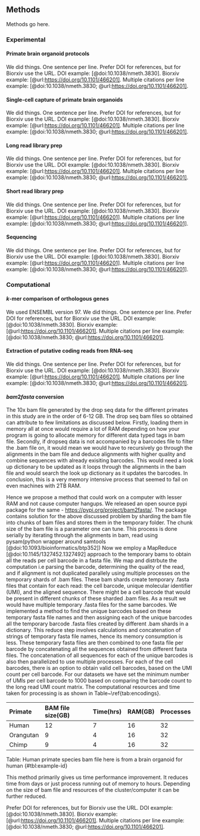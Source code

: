 ## Methods

Methods go here.

### Experimental

#### Primate brain organoid protocols

We did things.
One sentence per line.
Prefer DOI for references, but for Biorxiv use the URL.
DOI example: [@doi:10.1038/nmeth.3830].
Biorxiv example: [@url:https://doi.org/10.1101/466201].
Multiple citations per line example: [@doi:10.1038/nmeth.3830; @url:https://doi.org/10.1101/466201].

#### Single-cell capture of primate brain organoids

We did things.
One sentence per line.
Prefer DOI for references, but for Biorxiv use the URL.
DOI example: [@doi:10.1038/nmeth.3830].
Biorxiv example: [@url:https://doi.org/10.1101/466201].
Multiple citations per line example: [@doi:10.1038/nmeth.3830; @url:https://doi.org/10.1101/466201].

#### Long read library prep

We did things.
One sentence per line.
Prefer DOI for references, but for Biorxiv use the URL.
DOI example: [@doi:10.1038/nmeth.3830].
Biorxiv example: [@url:https://doi.org/10.1101/466201].
Multiple citations per line example: [@doi:10.1038/nmeth.3830; @url:https://doi.org/10.1101/466201].


#### Short read library prep

We did things.
One sentence per line.
Prefer DOI for references, but for Biorxiv use the URL.
DOI example: [@doi:10.1038/nmeth.3830].
Biorxiv example: [@url:https://doi.org/10.1101/466201].
Multiple citations per line example: [@doi:10.1038/nmeth.3830; @url:https://doi.org/10.1101/466201].

#### Sequencing

We did things.
One sentence per line.
Prefer DOI for references, but for Biorxiv use the URL.
DOI example: [@doi:10.1038/nmeth.3830].
Biorxiv example: [@url:https://doi.org/10.1101/466201].
Multiple citations per line example: [@doi:10.1038/nmeth.3830; @url:https://doi.org/10.1101/466201].

### Computational

#### $k$-mer comparison of orthologous genes

We used ENSEMBL version 97.
We did things.
One sentence per line.
Prefer DOI for references, but for Biorxiv use the URL.
DOI example: [@doi:10.1038/nmeth.3830].
Biorxiv example: [@url:https://doi.org/10.1101/466201].
Multiple citations per line example: [@doi:10.1038/nmeth.3830; @url:https://doi.org/10.1101/466201].

#### Extraction of putative coding reads from RNA-seq

We did things.
One sentence per line.
Prefer DOI for references, but for Biorxiv use the URL.
DOI example: [@doi:10.1038/nmeth.3830].
Biorxiv example: [@url:https://doi.org/10.1101/466201].
Multiple citations per line example: [@doi:10.1038/nmeth.3830; @url:https://doi.org/10.1101/466201].

#### $bam2fasta$ conversion

The 10x bam file generated by the drop seq data for the different primates in this study are in the order of 6-12 GB. 
The drop seq bam files so obtained can attribute to few limitations as discussed below.
Firstly, loading them in memory all at once would require a lot of RAM depending on how your program is going to allocate memory for different data typed tags in bam file. 
Secondly, if dropseq data is not accompanied by a barcodes file to filter the .bam file on, it would mean we would have to recursively go through the alignments in the bam file and deduce alignments with higher quality and combine sequences with already exisiting barcodes. 
This would need a look up dictionary to be updated as it loops through the alignments in the bam file and would search the look up dictionary as it updates the barcodes. 
In conclusion, this is a very memory intensive process that seemed to fail on even machines with 2TB RAM.


Hence we propose a method that could work on a computer with lesser RAM and not cause computer hangups. 
We released an open source pypi package for the same - https://pypi.org/project/bam2fasta/. 
The package contains solution for the above discussed problem by sharding the bam file into chunks of bam files and stores them in the temporary folder.
The chunk size of the bam file is a parameter one can tune.
This process is done serially by iterating through the alignments in bam, read using pysam(python wrapper around samtools [@doi:10.1093/bioinformatics/btp352])
Now we employ a MapReduce [@doi:10.1145/1327452.1327492] approach to the temporary bams to obtain all the reads per cell barcode in a fasta file.
We map and distrbute the computation i.e parsing the barcode, determining the quality of the read, and if alignment is not duplicated parallely using multiple processes on the temporary shards of .bam files. 
These bam shards create temporary .fasta files that contain for each read: the cell barcode, unique molecular identifier (UMI), and the aligned sequence.
There might be a cell barcode that would be present in different chunks of these sharded .bam files.
As a result we would have multiple temporary .fasta files for the same barcodes.
We implemented a method to find the unique barcodes based on these temporary fasta file names and then assigning each of the unique barcodes all the temporary barcode .fasta files created by different .bam shards in a dictionary. 
This reduce step involves calculations and concatenation of strings of temporary fasta file names, hence its memory consumption is less. 
These temporary fasta files are then combined to one fasta file per barcode by concatenating all the sequences obtained from different fasta files. 
The concatenation of all sequences for each of the unique barcodes is also then parallelized to use multiple processes.
For each of the cell barcodes, there is an option to obtain valid cell barcodes, based on the UMI count per cell barcode.
For our datasets we have set the minimum number of UMIs per cell barcode to 1000 based on comparing the barcode count to the long read UMI count matrix. 
The computational resources and time taken for processing is as shown in Table~\ref{tab:encodings}.


|  Primate  | BAM file size(GB)  | Time(hrs)| RAM(GB) | Processes |
| :-------- | :------------------| :--------| :-------| :---------|
| Human     | 12                 | 7        | 16      | 32        |
| Orangutan | 9                  | 4        | 16      | 32        |
| Chimp     | 9                  | 4        | 16      | 32        |

Table: Human primate species bam file here is from a brain organoid for human {#tbl:example-id}

This method primarily gives us time performance improvement. 
It reduces time from days or just process running out of memory to hours. Depending on the size of bam file and resources of the cluster/computer it can be further reduced. 

Prefer DOI for references, but for Biorxiv use the URL.
DOI example: [@doi:10.1038/nmeth.3830].
Biorxiv example: [@url:https://doi.org/10.1101/466201].
Multiple citations per line example: [@doi:10.1038/nmeth.3830; @url:https://doi.org/10.1101/466201].
